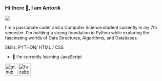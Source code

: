 ### Hi there 👋, I am Antorik
![](https://scontent.xx.fbcdn.net/v/t1.15752-9/462646742_938196231497431_4442112207005572324_n.jpg?stp=dst-jpg_p480x480&_nc_cat=104&ccb=1-7&_nc_sid=0024fc&_nc_ohc=r408cyUpa3AQ7kNvgFDWRXl&_nc_ad=z-m&_nc_cid=0&_nc_zt=23&_nc_ht=scontent.xx&_nc_gid=AsEslBnefyiNzj7NK-FjVDB&oh=03_Q7cD1QHWY30dxD0CyWrMApn1pOryrQ2y1fWxIZ08ahPNKV-ANw&oe=67474C24)

I'm a passionate coder and a Computer Science student currently in my 7th semester. I'm building a strong foundation in Python while exploring the fascinating worlds of Data Structures, Algorithms, and Databases.

Skills: PYTHON/ HTML / CSS

- 🌱 I’m currently learning JavaScript 


[<img src='https://cdn.jsdelivr.net/npm/simple-icons@3.0.1/icons/github.svg' alt='github' height='40'>](https://github.com/muntakaAntorik)  [<img src='https://cdn.jsdelivr.net/npm/simple-icons@3.0.1/icons/facebook.svg' alt='facebook' height='40'>](https://www.facebook.com/m.antorik)  

